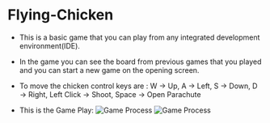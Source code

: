 # Flying-Chicken

* This is a basic game that you can play from any integrated development environment(IDE).
* In the game you can see the board from previous games that you played and you can start a new game on the opening screen.
* To move the chicken control keys are : W -> Up, A -> Left, S -> Down, D -> Right, Left Click -> Shoot, Space -> Open Parachute


* This is the Game Play:
![Game Process](https://github.com/coredumpz/Flying-Chicken/blob/main/Gif1/1vid.gif)
![Game Process](https://github.com/coredumpz/Flying-Chicken/blob/main/Gif1/1vid.gif)
